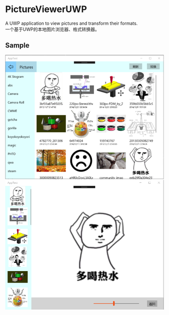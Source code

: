 # PictureViewerUWP
A UWP application to view pictures and transform their formats.<br />
一个基于UWP的本地图片浏览器、格式转换器。<br />
## Sample
![](Sample/Sample1.png)
<br />
![](Sample/Sample2.png)
